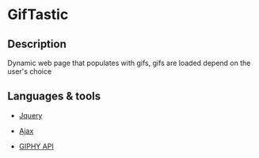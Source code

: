 # GifTastic

## Description

Dynamic web page that populates with gifs, gifs are loaded depend on the user's choice

## Languages & tools

- [Jquery](https://jquery.com/)

- [Ajax](http://api.jquery.com/jquery.ajax/)

- [GIPHY API](https://developers.giphy.com/)
